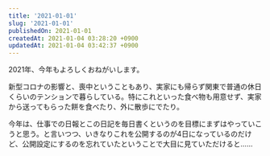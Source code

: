 ```yaml
---
title: '2021-01-01'
slug: '2021-01-01'
publishedOn: 2021-01-01
createdAt: 2021-01-04 03:28:20 +0900
updatedAt: 2021-01-04 03:42:37 +0900
---
```

2021年、今年もよろしくおねがいします。

新型コロナの影響と、喪中ということもあり、実家にも帰らず関東で普通の休日くらいのテンションで暮らしている。特にこれといった食べ物も用意せず、実家から送ってもらった餅を食べたり、外に散歩にでたり。

今年は、仕事での日報とこの日記を毎日書くというのを目標にまずはやっていこうと思う。と言いつつ、いきなりこれを公開するのが4日になっているのだけど、公開設定にするのを忘れていたということで大目に見ていただけると……
